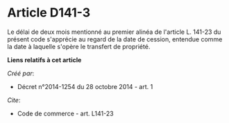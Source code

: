 # Article D141-3

Le délai de deux mois mentionné au premier alinéa de l'article L. 141-23 du présent code s'apprécie au regard de la date de
cession, entendue comme la date à laquelle s'opère le transfert de propriété.

**Liens relatifs à cet article**

_Créé par_:

  - Décret n°2014-1254 du 28 octobre 2014 - art. 1

_Cite_:

  - Code de commerce - art. L141-23

